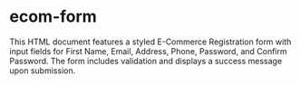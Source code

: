 # ecom-form
This HTML document features a styled E-Commerce Registration form with input fields for First Name, Email, Address, Phone, Password, and Confirm Password. The form includes validation and displays a success message upon submission. 
